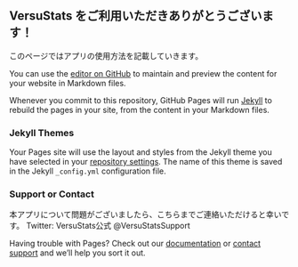 ## VersuStats をご利用いただきありがとうございます！

このページではアプリの使用方法を記載していきます。

You can use the [editor on GitHub](https://github.com/TakuSasahara/VersuStats-Support/edit/master/README.md) to maintain and preview the content for your website in Markdown files.

Whenever you commit to this repository, GitHub Pages will run [Jekyll](https://jekyllrb.com/) to rebuild the pages in your site, from the content in your Markdown files.

### Jekyll Themes

Your Pages site will use the layout and styles from the Jekyll theme you have selected in your [repository settings](https://github.com/TakuSasahara/VersuStats-Support/settings). The name of this theme is saved in the Jekyll `_config.yml` configuration file.

### Support or Contact

本アプリについて問題がございましたら、こちらまでご連絡いただけると幸いです。
Twitter: VersuStats公式 @VersuStatsSupport

Having trouble with Pages? Check out our [documentation](https://help.github.com/categories/github-pages-basics/) or [contact support](https://github.com/contact) and we’ll help you sort it out.
